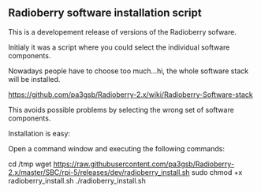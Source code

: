 ## Radioberry software installation script

This is a developement release of versions of the Radioberry sofware.

Initialy it was a script where you could select the individual software components.

Nowadays people have to choose too much...hi, the whole software stack will be installed.

https://github.com/pa3gsb/Radioberry-2.x/wiki/Radioberry-Software-stack

This avoids possible problems by selecting the wrong set of software components.
 
Installation is easy: 

Open a command window and executing the following commands:


cd /tmp
wget https://raw.githubusercontent.com/pa3gsb/Radioberry-2.x/master/SBC/rpi-5/releases/dev/radioberry_install.sh
sudo chmod +x radioberry_install.sh
./radioberry_install.sh



